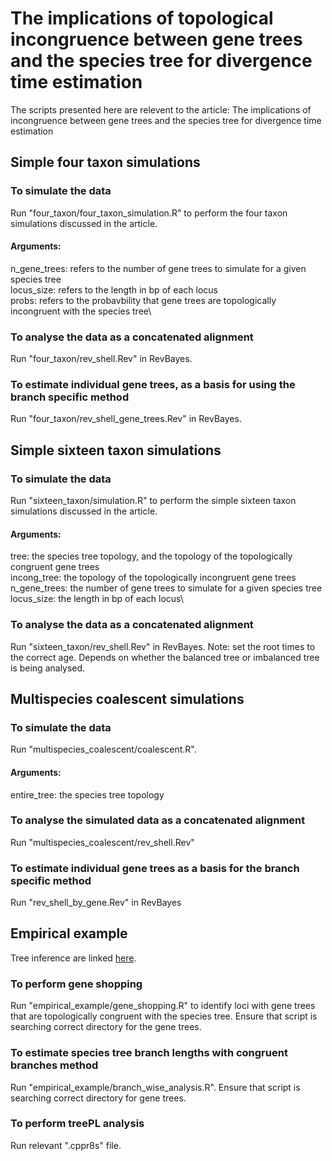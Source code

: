 # The implications of topological incongruence between gene trees and the species tree for divergence time estimation

The scripts presented here are relevent to the article: The implications of incongruence between gene trees and the species tree for divergence time estimation 

## Simple four taxon simulations

### To simulate the data
Run "four_taxon/four_taxon_simulation.R" to perform the four taxon simulations discussed in the article.
#### Arguments: 
n_gene_trees: refers to the number of gene trees to simulate for a given species tree\
locus_size: refers to the length in bp of each locus\
probs: refers to the probavbility that gene trees are topologically incongruent with the species tree\

### To analyse the data as a concatenated alignment
Run "four_taxon/rev_shell.Rev" in RevBayes. 

### To estimate individual gene trees, as a basis for using the branch specific method 
Run "four_taxon/rev_shell_gene_trees.Rev" in RevBayes.


## Simple sixteen taxon simulations

### To simulate the data
Run "sixteen_taxon/simulation.R" to perform the simple sixteen taxon simulations discussed in the article.
#### Arguments:
tree: the species tree topology, and the topology of the topologically congruent gene trees\
incong_tree: the topology of the topologically incongruent gene trees\
n_gene_trees: the number of gene trees to simulate for a given species tree\
locus_size: the length in bp of each locus\

### To analyse the data as a concatenated alignment
Run "sixteen_taxon/rev_shell.Rev" in RevBayes. Note: set the root times to the correct age. Depends on whether the balanced tree or imbalanced tree is being analysed.


## Multispecies coalescent simulations

### To simulate the data
Run "multispecies_coalescent/coalescent.R". 
#### Arguments:
entire_tree: the species tree topology

### To analyse the simulated data as a concatenated alignment
Run "multispecies_coalescent/rev_shell.Rev"

### To estimate individual gene trees as a basis for the branch specific method
Run "rev_shell_by_gene.Rev" in RevBayes


## Empirical example

Tree inference are linked [here](https://github.com/pebgroup/Seed_Plant_BackBone).  

### To perform gene shopping
Run "empirical_example/gene_shopping.R" to identify loci with gene trees that are topologically congruent with the species tree. Ensure that script is searching correct directory for the gene trees.

### To estimate species tree branch lengths with congruent branches method
Run "empirical_example/branch_wise_analysis.R". Ensure that script is searching correct directory for gene trees. 

### To perform treePL analysis
Run relevant ".cppr8s" file. 

























